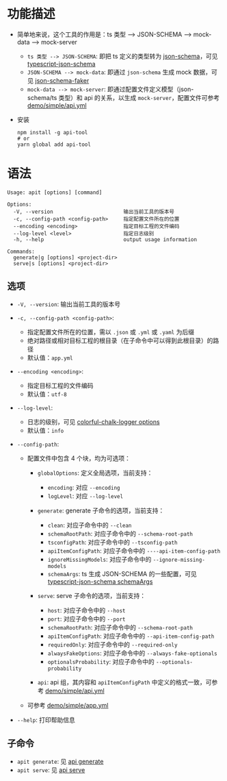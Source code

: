 # 功能描述

  * 简单地来说，这个工具的作用是：ts 类型 --> JSON-SCHEMA --> mock-data --> mock-server
    - `ts 类型 --> JSON-SCHEMA`: 即把 ts 定义的类型转为 [json-schema][]，可见 [typescript-json-schema][]
    - `JSON-SCHEMA --> mock-data`: 即通过 `json-schema` 生成 mock 数据，可见 [json-schema-faker][]
    - `mock-data --> mock-server`: 即通过配置文件定义模型（json-schema/ts 类型）和 api 的关系，以生成 `mock-server`，配置文件可参考 [demo/simple/api.yml][]

  * 安装
    ```shell
    npm install -g api-tool
    # or
    yarn global add api-tool
    ```

# 语法

  ```shell
  Usage: apit [options] [command]

  Options:
    -V, --version                       输出当前工具的版本号
    -c, --config-path <config-path>     指定配置文件所在的位置
    --encoding <encoding>               指定目标工程的文件编码
    --log-level <level>                 指定日志级别
    -h, --help                          output usage information

  Commands:
    generate|g [options] <project-dir>
    serve|s [options] <project-dir>
  ```

## 选项

  * `-V, --version`: 输出当前工具的版本号

  * `-c, --config-path <config-path>`:
    - 指定配置文件所在的位置，需以 `.json` 或 `.yml` 或 `.yaml` 为后缀
    - 绝对路径或相对目标工程的根目录（在子命令中可以得到此根目录）的路径
    - 默认值：`app.yml`

  * `--encoding <encoding>`:
    - 指定目标工程的文件编码
    - 默认值：`utf-8`

  * `--log-level`:
    - 日志的级别，可见 [colorful-chalk-logger options][]
    - 默认值：`info`

  * `--config-path`:
    - 配置文件中包含 4 个块，均为可选项：
      - `globalOptions`: 定义全局选项，当前支持：
        - `encoding`: 对应 `--encoding`
        - `logLevel`: 对应 `--log-level`

      - `generate`: generate 子命令的选项，当前支持：
        - `clean`: 对应子命令中的 `--clean`
        - `schemaRootPath`: 对应子命令中的 `--schema-root-path`
        - `tsconfigPath`: 对应子命令中的 `--tsconfig-path`
        - `apiItemConfigPath`: 对应子命令中的 `----api-item-config-path`
        - `ignoreMissingModels`: 对应子命令中的 `--ignore-missing-models`
        - `schemaArgs`: ts 生成 JSON-SCHEMA 的一些配置，可见 [typescript-json-schema schemaArgs][]

      - `serve`: serve 子命令的选项，当前支持：
        - `host`: 对应子命令中的 `--host`
        - `port`: 对应子命令中的 `--port`
        - `schemaRootPath`: 对应子命令中的 `--schema-root-path`
        - `apiItemConfigPath`: 对应子命令中的 `--api-item-config-path`
        - `requiredOnly`: 对应子命令中的 `--required-only`
        - `alwaysFakeOptions`: 对应子命令中的 `--always-fake-optionals`
        - `optionalsProbability`: 对应子命令中的 `--optionals-probability`

      - `api`: api 组，其内容和 `apiItemConfigPath` 中定义的格式一致，可参考 [demo/simple/api.yml][]

    - 可参考 [demo/simple/app.yml][]

  * `--help`: 打印帮助信息

## 子命令

  * `apit generate`: 见 [api generate][]
  * `apit serve`: 见 [api serve][]


[api generate]: ./generate.md
[api serve]: ./serve.md
[demo/simple/api.yml]: ../demo/simple/api.yml
[demo/simple/app.yml]: ../demo/simple/app.yml
[colorful-chalk-logger options]: https://www.npmjs.com/package/colorful-chalk-logger#cli-options
[json-schema]: https://json-schema.org/
[json-schema-faker]: https://github.com/json-schema-faker/json-schema-faker
[typescript-json-schema schemaArgs]: https://github.com/lemon-clown/typescript-json-schema/blob/master/src/types.ts#L65
[typescript-json-schema]: https://github.com/lemon-clown/typescript-json-schema
